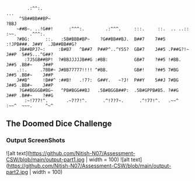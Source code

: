                                                                                                     
                                                                                                    
            .:^^:.                                                          ...                     
         ^5B##BB##BP~                                                       ?BBJ                    
        ~##B~. ..!G##!      :^^^:.        .:^^^.     :::.     ::.  .. ..::  :~~.     .^^^:.         
        ?#BG:      ::.   :5B#BBB#BP~    ?G##BB##BJ.  B##7    7##5 :!JPB###. J##Y  .JB##BB##G?       
         JB##BPJ7~:     :B#B7   ^B##7  P##P^..^Y55?  GB#7    J##5 .P##G?!~  J##P  5##5...^G##?      
           :7J5GB##BP!  ?#BBJJJJJB##G :#BB:          GB#7    ?##5 !#BB.     J##5 .BB#~    J##P      
        .::.     .7BB#~ J#BB77777!!!! ^#BB.          GB#!    ?##5 7#BG      J##5 .BB#~    J##P      
        J##B^     !B##^ :##B!   .!7?:  G##Y.   ~?J!  P##Y    5##J 7#BG      J##5 .BB#~    J##P      
         ?G##BGGGB#BG~   ^PB#BGG##BJ   .5B#BGGB##P:  .5B#GPPB#B5. ?##G      J##P .B##~    ?##G      
           :~!777!^.       .~7?7!^.      .^!7?7~.      .^!77!^.   .~~^      :~~^  ~~~.     ^~^      
                                                                                                    
                                                                                                    
## The Doomed Dice Challenge

### Output ScreenShots
![alt text](https://github.com/Nitish-N07/Assessment-CSW/blob/main/output-part1.jpg | width = 100)
![alt text](https://github.com/Nitish-N07/Assessment-CSW/blob/main/output-part2.jpg | width = 100)
                                                                                                
                                                                                                
